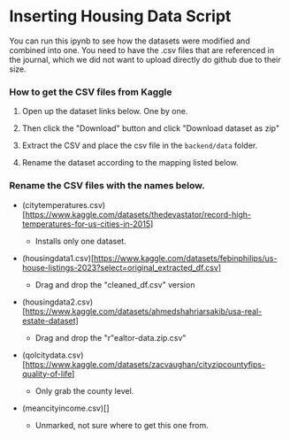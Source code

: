 # Inserting Housing Data Script

You can run this ipynb to see how the datasets were modified and combined into one. You need to have the .csv files that are referenced in the journal, which we did not want to upload directly do github due to their size. 

### How to get the CSV files from Kaggle

1) Open up the dataset links below. One by one.

2) Then click the "Download" button and click "Download dataset as zip"

3) Extract the CSV and place the csv file in the ```backend/data``` folder. 

4) Rename the dataset according to the mapping listed below. 

### Rename the CSV files with the names below.

- (citytemperatures.csv)[https://www.kaggle.com/datasets/thedevastator/record-high-temperatures-for-us-cities-in-2015]
    - Installs only one dataset.

- (housingdata1.csv)[https://www.kaggle.com/datasets/febinphilips/us-house-listings-2023?select=original_extracted_df.csv]
    - Drag and drop the "cleaned_df.csv" version

- (housingdata2.csv)[https://www.kaggle.com/datasets/ahmedshahriarsakib/usa-real-estate-dataset]
    - Drag and drop the "r"ealtor-data.zip.csv"

- (qolcitydata.csv)[https://www.kaggle.com/datasets/zacvaughan/cityzipcountyfips-quality-of-life]
    - Only grab the county level.

- (meancityincome.csv)[]
    - Unmarked, not sure where to get this one from.